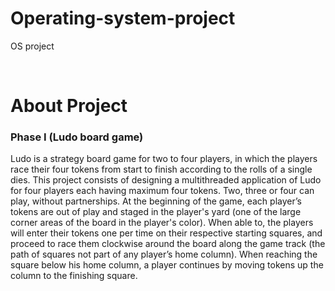 # Operating-system-project
OS project 


<br><h1>About Project</h1>
<h3>Phase I (Ludo board game)	</h3>
 
Ludo is a strategy board game for two to four players, in which the players race their four tokens from start to finish according to the rolls of a single dies. This project consists of designing a multithreaded application of Ludo for four players each having maximum four tokens. Two, three or four can play, without partnerships. At the beginning of the game, each player’s tokens are out of play and staged in the player's yard (one of the large corner areas of the board in the player's color). When able to, the players will enter their tokens one per time on their respective starting squares, and proceed to race them clockwise around the board along the game track (the path of squares not part of any player’s home column).  When reaching the square below his home column, a player continues by moving tokens up the column to the finishing square. 

